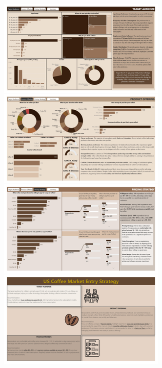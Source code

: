 
![Target Audience](screenshots/0001.jpg "Target Audience")
![Product Offering](screenshots/0002.jpg "Product Offering")
![Pricing Strategy](screenshots/0003.jpg "Pricing Strategy")
![Summary](screenshots/0004.jpg "Summary")